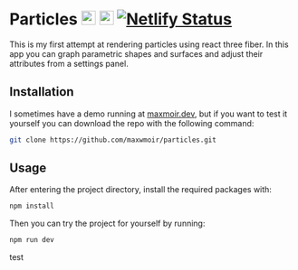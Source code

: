 # Particles     	<img height="25" src="https://cdn.freebiesupply.com/logos/large/2x/react-1-logo-png-transparent.png" /> <img height="25" src="https://global.discourse-cdn.com/standard17/uploads/threejs/original/2X/e/e4f86d2200d2d35c30f7b1494e96b9595ebc2751.png" />  [![Netlify Status](https://api.netlify.com/api/v1/badges/9aa946c2-b42d-4e39-8f49-6eb4339ba763/deploy-status)](https://app.netlify.com/sites/maxmoir/deploys)
This is my first attempt at rendering particles using react three fiber. 
In this app you can graph parametric shapes and surfaces and adjust their attributes from a settings panel.

## Installation
I sometimes have a demo running at [maxmoir.dev](url), but if you want to test it yourself you can download the repo with the following command:
```bash
git clone https://github.com/maxwmoir/particles.git
```
## Usage
After entering the project directory, install the required packages with:
```bash
npm install
```
Then you can try the project for yourself by running:
```bash
npm run dev
```

test